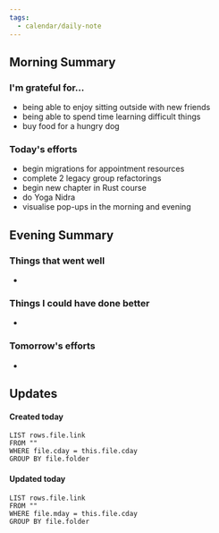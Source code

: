 ```yaml
---
tags:
  - calendar/daily-note
---
```


## Morning Summary

### I'm grateful for...

- being able to enjoy sitting outside with new friends
- being able to spend time learning difficult things
- buy food for a hungry dog 

### Today's efforts

- begin migrations for appointment resources
- complete 2 legacy group refactorings
- begin new chapter in Rust course
- do Yoga Nidra
- visualise pop-ups in the morning and evening

## Evening Summary

### Things that went well

-

### Things I could have done better

-

### Tomorrow's efforts

-

## Updates

#### Created today

```dataview
LIST rows.file.link
FROM ""
WHERE file.cday = this.file.cday
GROUP BY file.folder
```

#### Updated today

```dataview
LIST rows.file.link
FROM ""
WHERE file.mday = this.file.cday
GROUP BY file.folder
```
